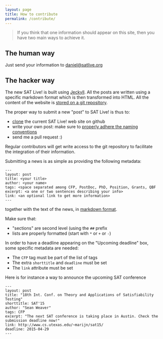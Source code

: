 ```yaml
---
layout: page
title: How to contribute
permalink: /contribute/
---
```


> If you think that one information should appear on this site, then you
> have two main ways to achieve it.

## The human way

Just send your information to [daniel@satlive.org](mailto:daniel@satlive.org)

## The hacker way

The new SAT Live! is built using [Jeckyll](http://jekyllrb.com). All the posts are written using a specific markdown format which is then transformed into HTML. All the content of the website is [stored on a git repository](https://github.com/satlive/website/).

The proper way to submit a new "post" to SAT Live! is thus to:

* [clone](https://github.com/satlive/website/fork) the current SAT Live! web site on github
* write your own post: make sure to [properly adhere the naming conventions](http://jekyllrb.com/docs/posts/)
* send me a pull request :)

Regular contributors will get write access to the git repository to facilitate the integration of their information.

Submitting a news is as simple as providing the following metadata:

    ---
    layout: post
    title: <your title>
    author: <your name>
    tags: <space separated among CFP, PostDoc, PhD, Position, Grants, QBF
    excerpt: <a one or two sentences describing your info>
    link: <an optional link to get more information>
    ---

together with the text of the news, in [markdown format](http://daringfireball.net/projects/markdown/).

Make sure that:

* "sections" are second level (using the `##` prefix
* lists are properly formatted (start with `*` or `+` or `-`)

In order to have a deadline appearing on the "Upcoming deadline" box, some specific metadata are needed:

* The `CFP` tag must be part of the list of tags
* The extra `shorttitle` and `deadline` must be set
* The `link` attribute must be set

Here is for instance a way to announce the upcoming SAT conference

    ---
    layout: post
    title: "18th Int. Conf. on Theory and Applications of Satisfiability Testing"
    shorttitle: SAT'15
    author: "Sean Weaver"
    tags: CFP
    excerpt: "The next SAT conference is taking place in Austin. Check the submission deadline now!"
    link: http://www.cs.utexas.edu/~marijn/sat15/
    deadline: 2015-04-29
    ---
